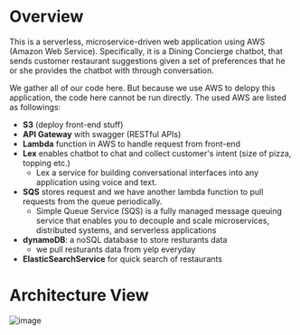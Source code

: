 # Overview

This is a serverless, microservice-driven web application using AWS (Amazon Web Service). Specifically, it is a Dining Concierge chatbot, that sends customer restaurant suggestions given a set of preferences that he or she provides the chatbot with through conversation.



We gather all of our code here. But because we use AWS to delopy this application, the code here cannot be run directly. The used AWS are listed as followings:

- **S3** (deploy front-end stuff)
- **API Gateway** with swagger (RESTful APIs)
- **Lambda** function in AWS to handle request from front-end
- **Lex** enables chatbot to chat and collect customer's intent (size of pizza, topping etc.)
  - Lex a service for building conversational interfaces into any application using voice and text.
- **SQS** stores request and we have another lambda function to pull requests from the queue periodically.
  - Simple Queue Service (SQS) is a fully managed message queuing service that enables you to decouple and scale microservices, distributed systems, and serverless applications
- **dynamoDB**: a noSQL database to store resturants data
  - we pull resturants data from yelp everyday
- **ElasticSearchService** for quick search of restaurants



# Architecture View

![image](https://user-images.githubusercontent.com/20517842/75211108-f9502200-5750-11ea-87d9-63cc59b1ec66.png)
